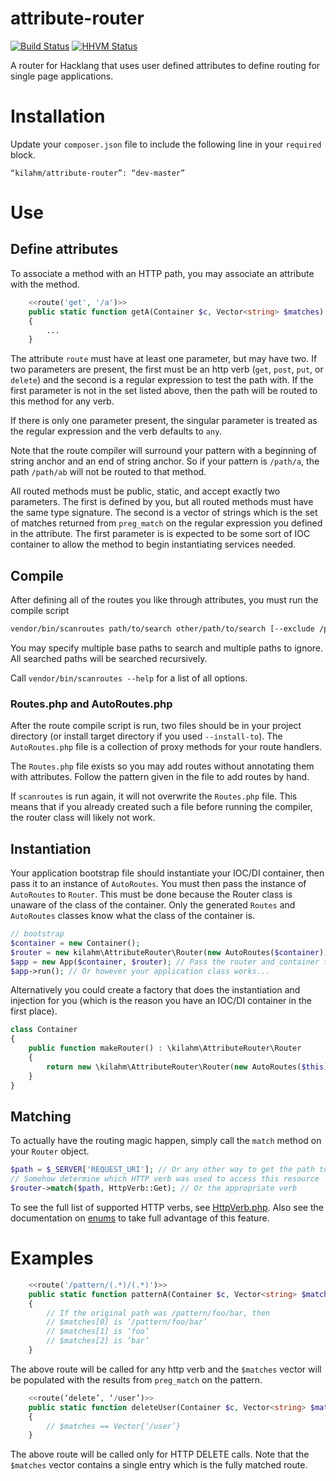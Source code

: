 attribute-router
================

[![Build Status](https://travis-ci.org/kilahm/attribute-router.svg?branch=master)](https://travis-ci.org/kilahm/attribute-router) [![HHVM Status](http://hhvm.h4cc.de/badge/kilahm/attribute-router.svg)](http://hhvm.h4cc.de/package/kilahm/attribute-router)

A router for Hacklang that uses user defined attributes to define routing for single page applications.

Installation
============

Update your `composer.json` file to include the following line in your `required` block.

```
“kilahm/attribute-router”: “dev-master”
```

Use
===

## Define attributes

To associate a method with an HTTP path, you may associate an attribute with the method.

```php
    <<route('get', '/a')>>
    public static function getA(Container $c, Vector<string> $matches) : void
    {
        ...
    }
```

The attribute `route` must have at least one parameter, but may have two.  If two parameters are present,
the first must be an http verb (`get`, `post`, `put`, or `delete`) and the second is a regular expression to test the
path with. If the first parameter is not in the set listed above, then the path will be routed to this method for any verb.

If there is only one parameter present, the singular parameter is treated as the regular expression and the verb defaults to `any`.

Note that the route compiler will surround your pattern with a beginning of string anchor and an end of string anchor.  So if your pattern is `/path/a`, the path `/path/ab` will not be routed to that method.

All routed methods must be public, static, and accept exactly two parameters.  The first is defined by you,
but all routed methods must have the same type signature.  The second is a vector of strings which
is the set of matches returned from `preg_match` on the regular expression you defined in the attribute.  The first parameter is
is expected to be some sort of IOC container to allow the method to begin instantiating services needed.

## Compile

After defining all of the routes you like through attributes, you must run the compile script

```bash
vendor/bin/scanroutes path/to/search other/path/to/search [--exclude /path/to/exclude [--exclude /other/path/to/exclude ...]]
```

You may specify multiple base paths to search and multiple paths to ignore.  All searched paths will be searched recursively.

Call `vendor/bin/scanroutes --help` for a list of all options.

### Routes.php and AutoRoutes.php

After the route compile script is run, two files should be in your project directory (or install target directory if you used `--install-to`).
The `AutoRoutes.php` file is a collection of proxy methods for your route handlers.

The `Routes.php` file exists so you may add routes without annotating them with attributes.  Follow the pattern given in the file to add routes by hand.

If `scanroutes` is run again, it will not overwrite the `Routes.php` file.  This means that if you already created such a file before running the compiler, the
router class will likely not work.

## Instantiation

Your application bootstrap file should instantiate your IOC/DI container, then pass it to an instance of `AutoRoutes`.  You must then pass the instance of `AutoRoutes` to `Router`.  This must be done because the Router class is unaware of the class of the container.  Only the generated `Routes` and `AutoRoutes` classes know what the class of the container is.

```php
// bootstrap
$container = new Container();
$router = new kilahm\AttributeRouter\Router(new AutoRoutes($container));
$app = new App($container, $router); // Pass the router and container to your main application class
$app->run(); // Or however your application class works...
```

Alternatively you could create a factory that does the instantiation and injection for you (which is the reason you have an IOC/DI container in the first place).

```php
class Container
{
    public function makeRouter() : \kilahm\AttributeRouter\Router
    {
        return new \kilahm\AttributeRouter\Router(new AutoRoutes($this));
    }
}
```

## Matching

To actually have the routing magic happen, simply call the `match` method on your `Router` object.

```php
$path = $_SERVER['REQUEST_URI']; // Or any other way to get the path to match
// Somehow determine which HTTP verb was used to access this resource
$router->match($path, HttpVerb::Get); // Or the appropriate verb
```

To see the full list of supported HTTP verbs, see [HttpVerb.php](src/HttpVerb.php).  Also see the documentation on [enums](http://docs.hhvm.com/manual/en/hack.enums.php) to take full advantage of this feature.

# Examples

```php
    <<route('/pattern/(.*)/(.*)')>>
    public static function patternA(Container $c, Vector<string> $matches) : void
    {
        // If the original path was /pattern/foo/bar, then
        // $matches[0] is ‘/pattern/foo/bar’
        // $matches[1] is ‘foo’
        // $matches[2] is ‘bar’
    }
```

The above route will be called for any http verb and the `$matches` vector will be populated with the results from `preg_match` on the pattern.

```php
    <<route(‘delete’, ‘/user’)>>
    public static function deleteUser(Container $c, Vector<string> $matches) : void
    {
        // $matches == Vector{‘/user’}
    }
```

The above route will be called only for HTTP DELETE calls.  Note that the `$matches` vector contains a single entry which is the fully matched route.
